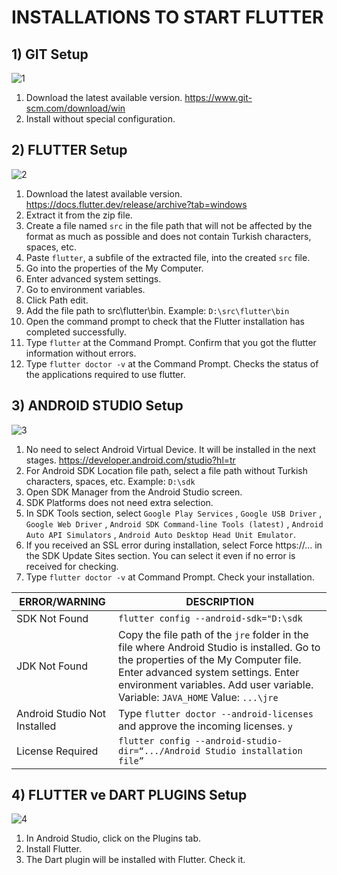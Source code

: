 # INSTALLATIONS TO START FLUTTER

## 1) GIT Setup
![1](https://github.com/kaantium/Dart_Course/assets/138272244/b329215a-2bd8-4c74-8dfc-c0e5ecc0661c)
1. Download the latest available version. https://www.git-scm.com/download/win
2. Install without special configuration.

## 2) FLUTTER Setup 	
![2](https://github.com/kaantium/Dart_Course/assets/138272244/2042c9ca-e9b2-4c1c-969c-93d374ef2411)
1. Download the latest available version. https://docs.flutter.dev/release/archive?tab=windows
2. Extract it from the zip file.
3. Create a file named `src` in the file path that will not be affected by the format as much as possible and does not contain Turkish characters, spaces, etc.
4. Paste `flutter`, a subfile of the extracted file, into the created `src` file.
5. Go into the properties of the My Computer.
6. Enter advanced system settings.
7. Go to environment variables.
8. Click Path edit.
9. Add the file path to src\flutter\bin. Example: `D:\src\flutter\bin`
10. Open the command prompt to check that the Flutter installation has completed successfully.
11. Type `flutter` at the Command Prompt. Confirm that you got the flutter information without errors.
12. Type `flutter doctor -v` at the Command Prompt. Checks the status of the applications required to use flutter. 

## 3) ANDROID STUDIO Setup
![3](https://github.com/kaantium/Dart_Course/assets/138272244/1cb09e5f-38ea-4c5b-8cb9-990fb6b8134b)
1. No need to select Android Virtual Device. It will be installed in the next stages. https://developer.android.com/studio?hl=tr
2. For Android SDK Location file path, select a file path without Turkish characters, spaces, etc. Example: `D:\sdk`
3. Open SDK Manager from the Android Studio screen.
4. SDK Platforms does not need extra selection.
5. In SDK Tools section, select `Google Play Services` , `Google USB Driver` , `Google Web Driver` , `Android SDK Command-line Tools (latest)` , `Android Auto API Simulators` , `Android Auto Desktop Head Unit Emulator`.
6. If you received an SSL error during installation, select Force https://... in the SDK Update Sites section. You can select it even if no error is received for checking.
7. Type `flutter doctor -v` at Command Prompt. Check your installation.
   
| __ERROR/WARNING__ | __DESCRIPTION__ |
| ------ | ----------- |
| SDK Not Found | `flutter config --android-sdk="D:\sdk` |
| JDK Not Found | Copy the file path of the `jre` folder in the file where Android Studio is installed. Go to the properties of the My Computer file. Enter advanced system settings. Enter environment variables. Add user variable. Variable: `JAVA_HOME` Value: `...\jre` |
| Android Studio Not Installed | Type `flutter doctor --android-licenses` and approve the incoming licenses. `y` |
| License Required | `flutter config --android-studio-dir=“.../Android Studio installation file”` |

## 4) FLUTTER ve DART PLUGINS Setup
![4](https://github.com/kaantium/Dart_Course/assets/138272244/7fa8ff7c-2c8b-4ee4-ba44-64a23f0a2de5)
1. In Android Studio, click on the Plugins tab.
2. Install Flutter.
3. The Dart plugin will be installed with Flutter. Check it.
